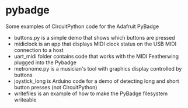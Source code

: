# pybadge
Some examples of CircuitPython code for the Adafruit PyBadge

* buttons.py is a simple demo that shows which buttons are pressed
* midiclock is an app that displays MIDI clock status on the USB MIDI connection to a host
* uart_midi folder contains code that works with the MIDI Featherwing plugged into the Pybadge
* metronome.py is a musician's tool with graphics display controlled by buttons
* joystick_long is Arduino code for a demo of detecting long and short button presses (not CircuitPython)
* writefiles is an example of how to make the PyBadge filesystem writeable
